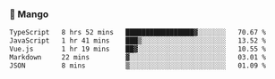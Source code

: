 ### 🥭 Mango

<!--START_SECTION:waka-->

```txt
TypeScript   8 hrs 52 mins   █████████████████▓░░░░░░░   70.67 %
JavaScript   1 hr 41 mins    ███▒░░░░░░░░░░░░░░░░░░░░░   13.52 %
Vue.js       1 hr 19 mins    ██▓░░░░░░░░░░░░░░░░░░░░░░   10.55 %
Markdown     22 mins         ▓░░░░░░░░░░░░░░░░░░░░░░░░   03.01 %
JSON         8 mins          ▒░░░░░░░░░░░░░░░░░░░░░░░░   01.09 %
```

<!--END_SECTION:waka-->
